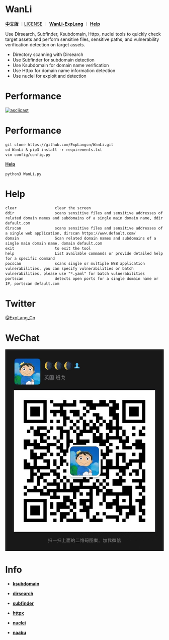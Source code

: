 # WanLi

**[中文版](README_CN.md)** ｜[LICENSE](LICENSE) ｜ **[WanLi-ExpLang](https://twitter.com/ExpLang_Cn)** ｜ **[Help](https://github.com/ExpLangcn/WanLi/wiki/Help---%E5%B8%AE%E5%8A%A9)**

Use Dirsearch, Subfinder, Ksubdomain, Httpx, nuclei tools to quickly check target assets and perform sensitive files, sensitive paths, and vulnerability verification detection on target assets.

* Directory scanning with Dirsearch
* Use Subfinder for subdomain detection
* Use Ksubdomain for domain name verification
* Use Httpx for domain name information detection
* Use nuclei for exploit and detection

# Performance

[![asciicast](https://asciinema.org/a/461330.svg)](https://asciinema.org/a/461330)

# Performance
```
git clone https://github.com/ExpLangcn/WanLi.git
cd WanLi & pip3 install -r requirements.txt
vim config/config.py
```
**[Help](https://github.com/ExpLangcn/WanLi/wiki/Help---%E5%B8%AE%E5%8A%A9)**
```
python3 WanLi.py
```
# Help
```
clear                 clear the screen
ddir                  scans sensitive files and sensitive addresses of related domain names and subdomains of a single main domain name, ddir default.com
dirscan               scans sensitive files and sensitive addresses of a single web application, dirscan https://www.default.com/
domain                Scan related domain names and subdomains of a single main domain name, domain default.com
exit                  to exit the tool
help                  List available commands or provide detailed help for a specific command
pocscan               scans single or multiple WEB application vulnerabilities, you can specify vulnerabilities or batch vulnerabilities, please use "*.yaml" for batch vulnerabilities
portscan              detects open ports for a single domain name or IP, portscan default.com
```

# Twitter

[@ExpLang_Cn](https://twitter.com/ExpLang_Cn)

# WeChat

![WechatIMG408](img/WechatIMG408.jpeg)

# Info

* **[ksubdomain](https://github.com/knownsec/ksubdomain)**

* **[dirsearch](https://github.com/maurosoria/dirsearch)**

* **[subfinder](https://github.com/projectdiscovery/subfinder)**

* **[httpx](https://github.com/projectdiscovery/httpx)**

* **[nuclei](https://github.com/projectdiscovery/nuclei)**

* **[naabu](https://github.com/projectdiscovery/naabu)**

